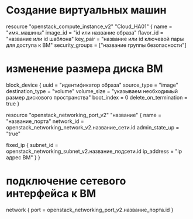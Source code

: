 # Создание виртуальных машин
resource "openstack_compute_instance_v2" "Cloud_HA01" {
  name            = "имя_машины"
  image_id        = "id или название образа" 
  flavor_id       = "название или id шаблона"
  key_pair        = "название или id ключевой пары для доступа к ВМ"
  security_groups = ["название группы безопасности"]

# изменение размера диска ВМ
  block_device {
    uuid                  = "идентификатор образа"
    source_type           = "image"
    destination_type      = "volume"
    volume_size           = "указываем необходимый размер дискового пространства"
    boot_index            = 0
    delete_on_termination = true
  }

resource "openstack_networking_port_v2" "название" {
  name           = "название_порта"
  network_id     = openstack_networking_network_v2.название_сети.id
  admin_state_up = "true"

  fixed_ip {
    subnet_id  = openstack_networking_subnet_v2.название_подсети.id
    ip_address = "ip адрес ВМ"
  }
}
  # подключение сетевого интерфейса к ВМ
  network {
    port = openstack_networking_port_v2.название_порта.id
  }
